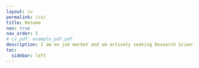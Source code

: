 ```yaml
---
layout: cv
permalink: /cv/
title: Resume
nav: true
nav_order: 5
# cv_pdf: example_pdf.pdf
description: I am on job market and am actively seeking Research Scientist/Research Internship positions. If you are interested in my profile, please feel free to contact me via email at thanhtul[at]uci[dot]edu or [my LinkedIn page](https://www.linkedin.com/in/thanh-tung-le-741668170/)
toc:
  sidebar: left
---
```

